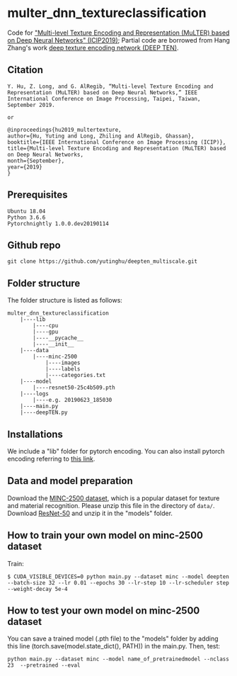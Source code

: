 # multer_dnn_textureclassification
Code for ["Multi-level Texture Encoding and Representation (MuLTER) based on Deep Neural Networks" (ICIP2019)](https://arxiv.org/abs/1905.09907);
Partial code are borrowed from Hang Zhang's work [deep texture encoding network (DEEP TEN)](https://github.com/zhanghang1989/PyTorch-Encoding).

## Citation
```
Y. Hu, Z. Long, and G. AlRegib, “Multi-level Texture Encoding and Representation (MuLTER) based on Deep Neural Networks,” IEEE International Conference on Image Processing, Taipei, Taiwan, September 2019.

or 

@inproceedings{hu2019_multertexture,
author={Hu, Yuting and Long, Zhiling and AlRegib, Ghassan},
booktitle={IEEE International Conference on Image Processing (ICIP)},
title={Multi-level Texture Encoding and Representation (MuLTER) based on Deep Neural Networks,
month={September},
year={2019}
}

```

## Prerequisites
```
Ubuntu 18.04
Python 3.6.6
Pytorchnightly 1.0.0.dev20190114

```

## Github repo
```
git clone https://github.com/yutinghu/deepten_multiscale.git
```

## Folder structure
The folder structure is listed as follows:
```
multer_dnn_textureclassification
    |----lib
        |----cpu
        |----gpu
        |----__pycache__
        |----__init__
    |----data
        |----minc-2500
            |----images
            |----labels
            |----categories.txt
    |----model
        |----resnet50-25c4b509.pth
    |----logs
        |----e.g. 20190623_185030
    |----main.py
    |----deepTEN.py
```

## Installations
We include a "lib" folder for pytorch encoding. You can also install pytorch encoding referring to [this link](https://hangzhang.org/PyTorch-Encoding/notes/compile.html).


## Data and model preparation
Download the [MINC-2500 dataset](http://opensurfaces.cs.cornell.edu/publications/minc/), which is a popular dataset for texture and material recognition.
Please unzip this file in the directory of `data/`. Download [ResNet-50](https://hangzh.s3.amazonaws.com/encoding/models/resnet50-25c4b509.zip) and unzip it in the "models" folder. 


## How to train your own model on minc-2500 dataset

Train:
```
$ CUDA_VISIBLE_DEVICES=0 python main.py --dataset minc --model deepten --batch-size 32 --lr 0.01 --epochs 30 --lr-step 10 --lr-scheduler step --weight-decay 5e-4

```
## How to test your own model on minc-2500 dataset
You can save a trained model (.pth file) to the "models" folder by adding this line (torch.save(model.state_dict(), PATH)) in the main.py.
Then, test:
```
python main.py --dataset minc --model name_of_pretrainedmodel --nclass 23  --pretrained --eval
```
